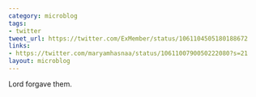 ```yaml
---
category: microblog
tags:
- twitter
tweet_url: https://twitter.com/ExMember/status/1061104505180188672
links:
- https://twitter.com/maryamhasnaa/status/1061100790050222080?s=21
layout: microblog
---
```

Lord forgave them.
